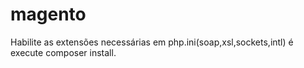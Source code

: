 # magento

Habilite as extensões necessárias em php.ini(soap,xsl,sockets,intl) é execute composer install.
